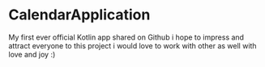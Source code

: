 # CalendarApplication
My first ever official Kotlin app shared on Github
i hope to impress and attract everyone to this project 
i would love to work with other as well with love and joy :)
